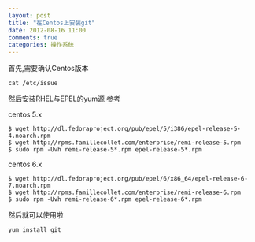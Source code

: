 ```yaml
---
layout: post
title: "在Centos上安装git"
date: 2012-08-16 11:00
comments: true
categories: 操作系统
---
```


首先,需要确认Centos版本

    cat /etc/issue

然后安装RHEL与EPEL的yum源 [参考](http://www.rackspace.com/knowledge_center/article/installing-rhel-epel-repo-on-centos-5x-or-6x)

centos 5.x

    $ wget http://dl.fedoraproject.org/pub/epel/5/i386/epel-release-5-4.noarch.rpm
    $ wget http://rpms.famillecollet.com/enterprise/remi-release-5.rpm
    $ sudo rpm -Uvh remi-release-5*.rpm epel-release-5*.rpm

centos 6.x

    $ wget http://dl.fedoraproject.org/pub/epel/6/x86_64/epel-release-6-7.noarch.rpm
    $ wget http://rpms.famillecollet.com/enterprise/remi-release-6.rpm
    $ sudo rpm -Uvh remi-release-6*.rpm epel-release-6*.rpm

然后就可以使用啦

    yum install git
